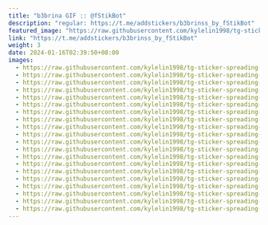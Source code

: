 ```yaml
---
title: "b3brina GIF :: @fStikBot"
description: "regular: https://t.me/addstickers/b3brinss_by_fStikBot"
featured_image: "https://raw.githubusercontent.com/kylelin1998/tg-sticker-spreading-worldwide-images/main/img/c1355281-e7da-42e1-a48b-518b960535dc.jpg"
link: "https://t.me/addstickers/b3brinss_by_fStikBot"
weight: 3
date: 2024-01-16T02:39:50+08:00
images:
  - https://raw.githubusercontent.com/kylelin1998/tg-sticker-spreading-worldwide-images/main/img/c1355281-e7da-42e1-a48b-518b960535dc.jpg
  - https://raw.githubusercontent.com/kylelin1998/tg-sticker-spreading-worldwide-images/main/img/dc3b1b9a-f5ec-4525-afd6-4276c2065a6a.jpg
  - https://raw.githubusercontent.com/kylelin1998/tg-sticker-spreading-worldwide-images/main/img/32cd2d55-5edd-488e-8be5-8b3cae4a9afd.jpg
  - https://raw.githubusercontent.com/kylelin1998/tg-sticker-spreading-worldwide-images/main/img/b3ca53b5-339b-431c-8c0b-567b3501ab9e.jpg
  - https://raw.githubusercontent.com/kylelin1998/tg-sticker-spreading-worldwide-images/main/img/7110f587-8973-42b9-a493-93cf6e50d8cc.jpg
  - https://raw.githubusercontent.com/kylelin1998/tg-sticker-spreading-worldwide-images/main/img/e45a1d72-09b2-42ad-86da-f4c86e0ee101.jpg
  - https://raw.githubusercontent.com/kylelin1998/tg-sticker-spreading-worldwide-images/main/img/ee2d766b-7ed1-4d1b-b0d9-1f08dcd68ff7.jpg
  - https://raw.githubusercontent.com/kylelin1998/tg-sticker-spreading-worldwide-images/main/img/ed76ee4a-db95-45cc-8a44-9a6b1ada75d6.jpg
  - https://raw.githubusercontent.com/kylelin1998/tg-sticker-spreading-worldwide-images/main/img/c239e37b-6d5d-4b30-bf48-bd3dcaf035a5.jpg
  - https://raw.githubusercontent.com/kylelin1998/tg-sticker-spreading-worldwide-images/main/img/7db298cd-270f-479d-aeb6-36733a9c702d.jpg
  - https://raw.githubusercontent.com/kylelin1998/tg-sticker-spreading-worldwide-images/main/img/6a6d713e-9e16-43a1-b2d3-f24b1976d291.jpg
  - https://raw.githubusercontent.com/kylelin1998/tg-sticker-spreading-worldwide-images/main/img/44529842-48f2-4dc1-9dd7-287ec7525b5d.jpg
  - https://raw.githubusercontent.com/kylelin1998/tg-sticker-spreading-worldwide-images/main/img/d4a00324-2043-4944-8371-c756340e6f70.jpg
  - https://raw.githubusercontent.com/kylelin1998/tg-sticker-spreading-worldwide-images/main/img/b9e72688-ee97-4632-a329-f49375975293.jpg
  - https://raw.githubusercontent.com/kylelin1998/tg-sticker-spreading-worldwide-images/main/img/4ef36f44-8f89-4ff4-834b-6d5448e463e5.jpg
  - https://raw.githubusercontent.com/kylelin1998/tg-sticker-spreading-worldwide-images/main/img/012668a0-4984-4ccd-ad73-2a2bfa61f69b.jpg
  - https://raw.githubusercontent.com/kylelin1998/tg-sticker-spreading-worldwide-images/main/img/d51a4b9b-3f53-4c20-a37b-64c3dcfdcea0.jpg
  - https://raw.githubusercontent.com/kylelin1998/tg-sticker-spreading-worldwide-images/main/img/96a8d00d-f228-4806-962d-e85a9275aa4d.jpg
  - https://raw.githubusercontent.com/kylelin1998/tg-sticker-spreading-worldwide-images/main/img/abbccd1e-0fb1-4dc8-917f-e9c27d6bf26b.jpg
  - https://raw.githubusercontent.com/kylelin1998/tg-sticker-spreading-worldwide-images/main/img/19b3ee01-81f1-4d83-a659-411a8308655c.jpg
---
```

